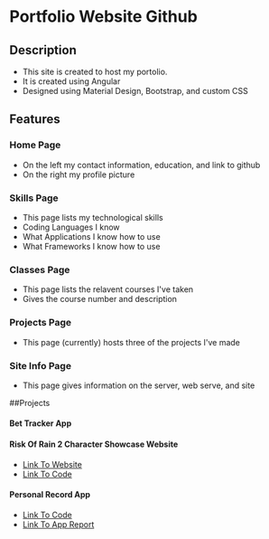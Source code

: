 # Portfolio Website Github


## Description

- This site is created to host my portolio.
- It is created using Angular
- Designed using Material Design, Bootstrap, and custom CSS


## Features

### Home Page
- On the left my contact information, education, and link to github
- On the right my profile picture

### Skills Page
- This page lists my technological skills
- Coding Languages I know
- What Applications I know how to use
- What Frameworks I know how to use


### Classes Page
- This page lists the relavent courses I've taken
- Gives the course number and description

### Projects Page
- This page (currently) hosts three of the projects I've made

### Site Info Page
- This page gives information on the server, web serve, and site

##Projects
#### Bet Tracker App


#### Risk Of Rain 2 Character Showcase Website
- [Link To Website](https://www.murpheysdomain.com/RoR2CharacterShowcase/)
- [Link To Code](https://github.com/jcmq6b/PortfolioProjects/tree/master/RoR2CharacterShowcase)

#### Personal Record App
- [Link To Code](https://github.com/Mizzou-CSIT4830-CS7830-F20/hackweekprojects-codemonkeys/tree/master/code/pr-app)
- [Link To App Report](https://github.com/Mizzou-CSIT4830-CS7830-F20/hackweekprojects-codemonkeys/blob/master/report/report.md)

